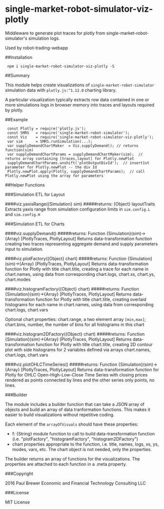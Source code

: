single-market-robot-simulator-viz-plotly
======

Middleware to generate plot traces for plotly from single-market-robot-simulator's simulation logs.

Used by robot-trading-webapp

##Installation

     npm i single-market-robot-simulator-viz-plotly -S

##Summary

This module helps create visualizations of `single-market-robot-simulator` simulation data with `plotly.js:^1.12.0` charting library.

A particular visualization typically extracts row data contained in one or more simulations logs in browser memory into traces and layouts required by plotly.

##Example 

     const Plotly = require('plotly.js');
     const SMRS   = require('single-market-robot-simulator');
     const Viz    = require('single-market-robot-simulator-viz-plotly');
     var sim      = SMRS.runSimulation(...);
     var supplyDemandChartMaker  = Viz.supplyDemand(); // returns function(sim)
     var supplyDemandChartParams = supplyDemandChartMaker(sim);  // returns array containing [traces,layout] for Plotly.newPlot
     supplyDemandChartParams.unshift('plotOutputDivId');  // insert1st parameter for Plotly.newPlot -- the div Id
     Plotly.newPlot.apply(Plotly, supplyDemandChartParams);  // call Plotly.newPlot using the array for parameters

##Helper Functions

###Simulation ETL for Layout

####viz.yaxisRange({Simulation} sim)
#####returns: {Object} layoutTraits
Extracts yaxis range from simulation configuration limits in `sim.config.L` and `sim.config.H`

###Simulation ETL for Charts

####viz.supplyDemand()
#####returns: Function {Simulation}(sim)->{Array} [PlotlyTraces, PlotlyLayout]
Returns data-transformation function creating two traces representing aggregate demand and supply parameters input to simulation.

####viz.plotFactory({Object} chart) 
#####returns: Function {Simulation}(sim)->{Array} [PlotlyTraces, PlotlyLayout]
Returns data-transformation function for Plotly with title chart.title, creating a trace for each name in chart.names, using data from corresponding chart.logs, chart.xs, chart.ys, chart.modes

####viz.histogramFactory({Object} chart)
#####returns: Function {Simulation}(sim)->{Array} [PlotlyTraces, PlotlyLayout]
Returns data-transformation function for Plotly with title chart.title, creating overlaid histograms for each name in chart.names, using data from corresponding chart.logs, chart.vars

Optional chart properties:  chart.range, a two element array `[min,max]`; chart.bins, number, the number of bins for all histograms in this chart 

####viz.histogram2DFactory({Object} chart)
#####returns: Function {Simulation}(sim)->{Array} [PlotlyTraces, PlotlyLayout]
Returns data-transformation function for Plotly with title chart.title, creating 2D contour plot with side histograms for 2 variables defined via arrays chart.names, chart.logs, chart.vars

####viz.plotOHLCTimeSeries()
#####returns: Function {Simulation}(sim)->{Array} [PlotlyTraces, PlotlyLayout]
Returns data-transformation function for Plotly for OHLC Open-High-Low-Close Time Series with closing prices rendered as points connected by lines and the other series only points, no lines.

###Builder

The module includes a builder function that can take a JSON array of objects and build an array of data tranformation functions.  This makes it easier to build visualizations without repetitive coding.

Each element of the `arrayOfVisuals` should have these properties:

* f:  {String} module function to call to build data-transformation function (i.e. "plotFactory", "histogramFactory", "histogram2DFactory")
* chart properties appropriate to the function, i.e. title, names, logs, xs, ys, modes, vars, etc.  The chart object is not needed, only the properties.  

The builder returns an array of functions for the visualizations.  The properties are attached to each function in a .meta property.

###Copyright

2016 Paul Brewer Economic and Financial Technology Consulting LLC

###License

MIT License

